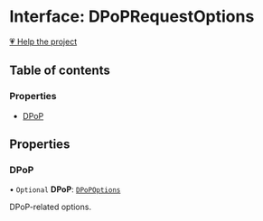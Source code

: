 # Interface: DPoPRequestOptions

[💗 Help the project](https://github.com/sponsors/panva)

## Table of contents

### Properties

- [DPoP](DPoPRequestOptions.md#dpop)

## Properties

### DPoP

• `Optional` **DPoP**: [`DPoPOptions`](DPoPOptions.md)

DPoP-related options.
